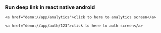 ### Run deep link in react native android

```
<a href="demo://app/analytics">click to here to analytics screen</a>

<a href="demo://app/auth/123">click to here to auth screen</a>
````